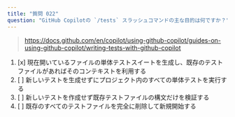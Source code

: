 ```yaml
---
title: "質問 022"
question: "GitHub Copilotの `/tests` スラッシュコマンドの主な目的は何ですか？"
---
```


> https://docs.github.com/en/copilot/using-github-copilot/guides-on-using-github-copilot/writing-tests-with-github-copilot
1. [x] 現在開いているファイルの単体テストスイートを生成し、既存のテストファイルがあればそのコンテキストを利用する
1. [ ] 新しいテストを生成せずにプロジェクト内のすべての単体テストを実行する
1. [ ] 新しいテストを作成せず既存テストファイルの構文だけを検証する
1. [ ] 既存のすべてのテストファイルを完全に削除して新規開始する